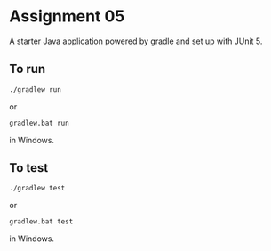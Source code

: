 # Assignment 05
A starter Java application powered by gradle and set up with JUnit 5.

## To run

```bash
./gradlew run
```
or

```bash
gradlew.bat run
```
in Windows.

## To test
```bash
./gradlew test
```
or

```bash
gradlew.bat test
```
in Windows.

